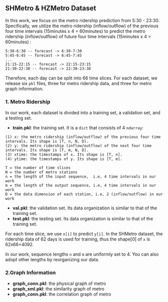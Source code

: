 ## SHMetro & HZMetro Dataset

In this work, we focus on the metro ridership prediction from 5:30 - 23:30. Specifically, we utilize the metro ridership (inflow/outflow) of the previous four time intervals (15minutes x 4 = 60minutes) to predict the metro ridership (inflow/outflow) of future four time intervals (15minutes x 4 = 60minutes) :
```
5:30-6:30 -- forecast -> 6:30-7:30
5:45-6:45 -- forecast -> 6:45-7:45
...
21:15-22:15 -- forecast -> 22:15-23:15
21:30-22:30 -- forecast -> 22:30-23:30
```
Therefore, each day can be split into 66 time slices. For each dataset, we release six ```pkl``` files, three for metro ridership data, and three for metro graph information.

### 1. Metro Ridership
In our work, each dataset is divided into a training set, a validation set, and a testing set.
* **train.pkl**: the training set. It is a ```dict``` that consists of 4 ```ndarray```:
```
(1) x: the metro ridership (inflow/outflow) of the previous four time intervals. Its shape is [T, n, N, D]. 
(2) y: the metro ridership (inflow/outflow) of the next four time intervals. Its shape is [T, m, N, D]. 
(3) xtime: the timestamps of x. Its shape is [T, n]. 
(4) ytime: the timestamps of y. Its shape is [T, m].

T = the number of time slices
N = the number of metro stations
n = the length of the input sequence,  i.e, 4 time intervals in our work
m = the length of the output sequence, i.e, 4 time intervals in our work
D = the data dimension of each station, i.e, 2 (inflow/outflow) in our work
```

* **val.pkl**: the validation set. Its data organization is similar to that of the training set.
* **test.pkl**: the testing set.   Its data organization is similar to that of the training set.


For each time slice, we use ```x[i]``` to predict ```y[i]```.
In the SHMetro dataset, the ridership data of 62 days is used for training, thus the shape[0] of ```x``` is 62x66=4092.

In our work, sequence lengths ```n``` and ```m``` are uniformly set to 4. You can also adopt other lengths by reorganizing our data.

### 2.Graph Information
* **graph_conn.pkl**: the physical graph of metro
* **graph_sml.pkl**: the similarity graph of metro
* **graph_conn.pkl**: the correlation graph of metro
